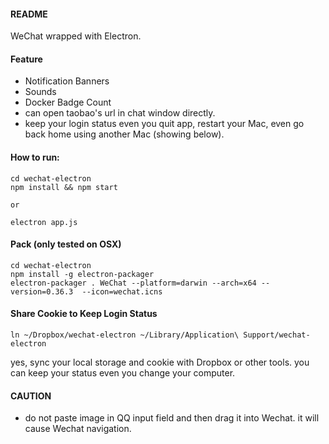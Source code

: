 
#### README

WeChat wrapped with Electron.

#### Feature

* Notification Banners
* Sounds
* Docker Badge Count
* can open taobao's url in chat window directly.
* keep your login status even you quit app, restart your Mac, even go back home using another Mac (showing below).


#### How to run:

```
cd wechat-electron
npm install && npm start

or 

electron app.js
```

#### Pack (only tested on OSX)

```
cd wechat-electron
npm install -g electron-packager
electron-packager . WeChat --platform=darwin --arch=x64 --version=0.36.3  --icon=wechat.icns
```

#### Share Cookie to Keep Login Status

```
ln ~/Dropbox/wechat-electron ~/Library/Application\ Support/wechat-electron
```

yes, sync your local storage and cookie with Dropbox or other tools. you can keep your status even you change your computer.


#### CAUTION

* do not paste image in QQ input field and then drag it into Wechat. it will cause Wechat navigation.
